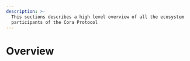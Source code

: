 ```yaml
---
description: >-
  This sections describes a high level overview of all the ecosystem
  participants of the Cora Protocol
---
```


# Overview


